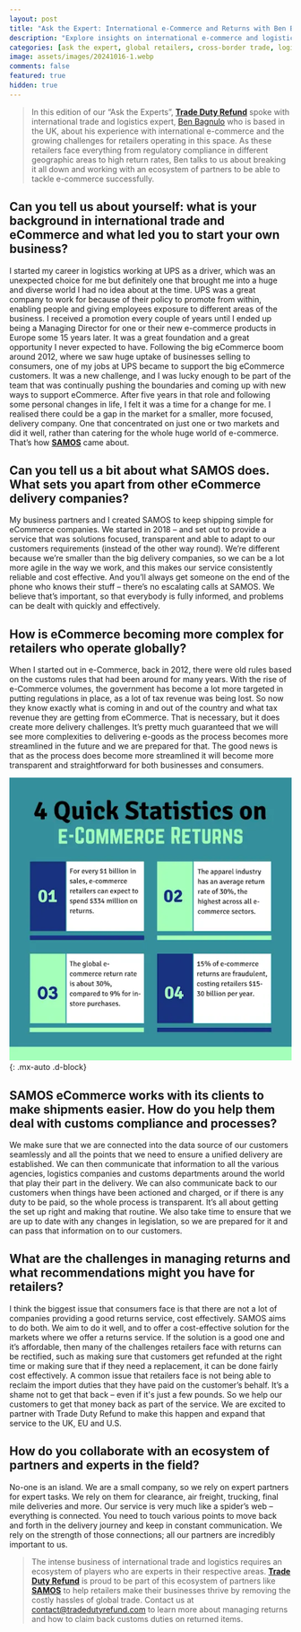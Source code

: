 ```yaml
---
layout: post
title: "Ask the Expert: International e-Commerce and Returns with Ben Bagnulo, Chief Executive, SAMOS"
description: "Explore insights on international e-commerce and logistics challenges from Ben Bagnulo, Chief Executive of SAMOS, focusing on solutions and partnerships."
categories: [ask the expert, global retailers, cross-border trade, logistics management, customs costs]
image: assets/images/20241016-1.webp
comments: false
featured: true
hidden: true
---
```


> In this edition of our “Ask the Experts”, [**Trade Duty Refund**](https://tradedutyrefund.com) spoke with international trade and logistics expert, [Ben Bagnulo](https://www.linkedin.com/in/ben-bagnulo-18036b28/) who is based in the UK, about his experience with international e-commerce and the growing challenges for retailers operating in this space. As these retailers face everything from regulatory compliance in different geographic areas to high return rates, Ben talks to us about breaking it all down and working with an ecosystem of partners to be able to tackle e-commerce successfully.

## Can you tell us about yourself: what is your background in international trade and eCommerce and what led you to start your own business?
I started my career in logistics working at UPS as a driver, which was an unexpected choice for me but definitely one that brought me into a huge and diverse world I had no idea about at the time. UPS was a great company to work for because of their policy to promote from within, enabling people and giving employees exposure to different areas of the business. I received a promotion every couple of years until I ended up being a Managing Director for one or their new e-commerce products in Europe some 15 years later. It was a great foundation and a great opportunity I never expected to have.
Following the big eCommerce boom around 2012, where we saw huge uptake of businesses selling to consumers, one of my jobs at UPS became to support the big eCommerce customers. It was a new challenge, and I was lucky enough to be part of the team that was continually pushing the boundaries and coming up with new ways to support eCommerce. 
After five years in that role and following some personal changes in life, I felt it was a time for a change for me. I realised there could be a gap in the market for a smaller, more focused, delivery company. One that concentrated on just one or two markets and did it well, rather than catering for the whole huge world of e-commerce. 
That’s how [**SAMOS**](https://samos-e.com/) came about.

## Can you tell us a bit about what SAMOS does. What sets you apart from other eCommerce delivery companies?
My business partners and I created SAMOS to keep shipping simple for eCommerce companies. We started in 2018 – and set out to provide a service that was solutions focused, transparent and able to adapt to our customers requirements (instead of the other way round).
We’re different because we’re smaller than the big delivery companies, so we can be a lot more agile in the way we work, and this makes our service consistently reliable and cost effective. And you’ll always get someone on the end of the phone who knows their stuff – there’s no escalating calls at SAMOS. We believe that’s important, so that everybody is fully informed, and problems can be dealt with quickly and effectively.

## How is eCommerce becoming more complex for retailers who operate globally?
When I started out in e-Commerce, back in 2012, there were old rules based on the customs rules that had been around for many years. With the rise of e-Commerce volumes, the government has become a lot more targeted in putting regulations in place, as a lot of tax revenue was being lost. So now they know exactly what is coming in and out of the country and what tax revenue they are getting from eCommerce. That is necessary, but it does create more delivery challenges. 
It’s pretty much guaranteed that we will see more complexities to delivering e-goods as the process becomes more streamlined in the future and we are prepared for that. The good news is that as the process does become more streamlined it will become more transparent and straightforward for both businesses and consumers.

!["Infographic showing 4 key statistics on e-commerce returns: 1) E-commerce retailers spend $334 million on returns for every $1 billion in sales. 2) The apparel industry has the highest return rate at 30%. 3) The global e-commerce return rate is 30%, compared to 9% for in-store purchases. 4) 15% of e-commerce returns are fraudulent, costing retailers $15-30 billion annually."](/assets/images/20241016-2.webp){: .mx-auto .d-block}

## SAMOS eCommerce works with its clients to make shipments easier. How do you help them deal with customs compliance and processes?
We make sure that we are connected into the data source of our customers seamlessly and all the points that we need to ensure a unified delivery are established. We can then communicate that information to all the various agencies, logistics companies and customs departments around the world that play their part in the delivery. 
We can also communicate back to our customers when things have been actioned and charged, or if there is any duty to be paid, so the whole process is transparent. It’s all about getting the set up right and making that routine. 
We also take time to ensure that we are up to date with any changes in legislation, so we are prepared for it and can pass that information on to our customers.

## What are the challenges in managing returns and what recommendations might you have for retailers?
I think the biggest issue that consumers face is that there are not a lot of companies providing a good returns service, cost effectively. SAMOS aims to do both. We aim to do it well, and to offer a cost-effective solution for the markets where we offer a returns service.
If the solution is a good one and it’s affordable, then many of the challenges retailers face with returns can be rectified, such as making sure that customers get refunded at the right time or making sure that if they need a replacement, it can be done fairly cost effectively. 
A common issue that retailers face is not being able to reclaim the import duties that they have paid on the customer’s behalf. It’s a shame not to get that back – even if it's just a few pounds. So we help our customers to get that money back as part of the service. We are excited to partner with Trade Duty Refund to make this happen and expand that service to the UK, EU and U.S. 

## How do you collaborate with an ecosystem of partners and experts in the field?
No-one is an island. We are a small company, so we rely on expert partners for expert tasks. We rely on them for clearance, air freight, trucking, final mile deliveries and more.
Our service is very much like a spider’s web – everything is connected. You need to touch various points to move back and forth in the delivery journey and keep in constant communication. We rely on the strength of those connections; all our partners are incredibly important to us.


>The intense business of international trade and logistics requires an ecosystem of players who are experts in their respective areas. [**Trade Duty Refund**](https://tradedutyrefund.com) is proud to be part of this ecosystem of partners like [**SAMOS**](https://samos-e.com/) to help retailers make their businesses thrive by removing the costly hassles of global trade.
Contact us at [contact@tradedutyrefund.com](mailto:contact@tradedutyrefund.com) to learn more about managing returns and how to claim back customs duties on returned items. 
